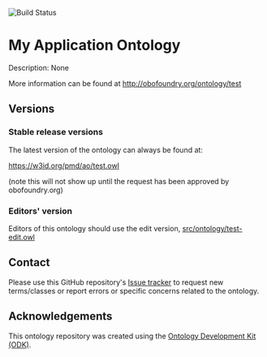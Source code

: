 
![Build Status](https://github.com/materialdigital/app-ontology-template/actions/workflows/qc.yml/badge.svg)
# My Application Ontology

Description: None

More information can be found at http://obofoundry.org/ontology/test

## Versions

### Stable release versions

The latest version of the ontology can always be found at:

https://w3id.org/pmd/ao/test.owl

(note this will not show up until the request has been approved by obofoundry.org)

### Editors' version

Editors of this ontology should use the edit version, [src/ontology/test-edit.owl](src/ontology/test-edit.owl)

## Contact

Please use this GitHub repository's [Issue tracker](https://github.com/materialdigital/app-ontology-template/issues) to request new terms/classes or report errors or specific concerns related to the ontology.

## Acknowledgements

This ontology repository was created using the [Ontology Development Kit (ODK)](https://github.com/INCATools/ontology-development-kit).